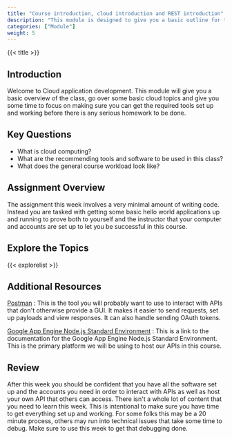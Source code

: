 ```yaml
---
title: "Course introduction, cloud introduction and REST introduction"
description: "This module is designed to give you a basic outline for the course and to give you an idea about why we care about cloud computing and what this whole REST thing is about."
categories: ["Module"]
weight: 5
---
```


{{< title >}}
## Introduction
<!--- Introduce the topic in this section -->
Welcome to Cloud application development. This module will give you a basic overview of the class, go over some basic cloud topics and give you some time to focus on making sure you can get the required tools set up and working before there is any serious homework to be done.

## Key Questions
- What is cloud computing?
- What are the recommending tools and software to be used in this class?
- What does the general course workload look like?


## Assignment Overview
<!--- Give a general overview of the sort of assignment(s) students will do during the week -->
The assignment this week involves a very minimal amount of writing code. Instead you are tasked with getting some basic hello world applications up and running to prove both to yourself and the instructor that your computer and accounts are set up to let you be successful in this course.

## Explore the Topics
<!--- An automatically generated list of explore topics from the same directory as this overview. Generated from the frontmatter, make sure to fill in the title, description and include "Exploration" in the categories! -->
{{< explorelist >}}

## Additional Resources
[Postman](https://www.getpostman.com/)
: This is the tool you will probably want to use to interact with APIs that don't otherwise provide a GUI. It makes it easier to send requests, set up payloads and view responses. It can also handle sending OAuth tokens.

[Google App Engine Node.js Standard Environment](https://cloud.google.com/appengine/docs/standard/nodejs/)
: This is a link to the documentation for the Google App Engine Node.js Standard Environment. This is the primary platform we will be using to host our APIs in this course.

## Review
After this week you should be confident that you have all the software set up and the accounts you need in order to interact with APIs as well as host your own API that others can access. There isn't a whole lot of content that you need to learn this week. This is intentional to make sure you have time to get everything set up and working. For some folks this may be a 20 minute process, others may run into technical issues that take some time to debug. Make sure to use this week to get that debugging done.